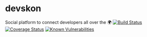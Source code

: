 # devskon

Social platform to connect developers all over the 🌍
[![Build Status](https://travis-ci.com/NkFab/devskon.svg?branch=develop)](https://travis-ci.com/NkFab/devskon)
[![Coverage Status](https://coveralls.io/repos/github/NkFab/devskon/badge.svg?branch=develop)](https://coveralls.io/github/NkFab/devskon?branch=develop)
[![Known Vulnerabilities](https://snyk.io/test/github/NkFab/devskon/badge.svg)](https://snyk.io/test/github/NkFab/devskon)
